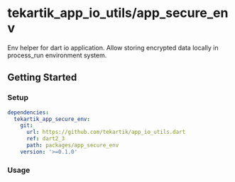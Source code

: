 # tekartik_app_io_utils/app_secure_env

Env helper for dart io application. Allow storing encrypted data locally in process_run environment system.

## Getting Started

### Setup

```yaml
dependencies:
  tekartik_app_secure_env:
    git:
      url: https://github.com/tekartik/app_io_utils.dart
      ref: dart2_3
      path: packages/app_secure_env
    version: '>=0.1.0'
```

### Usage
